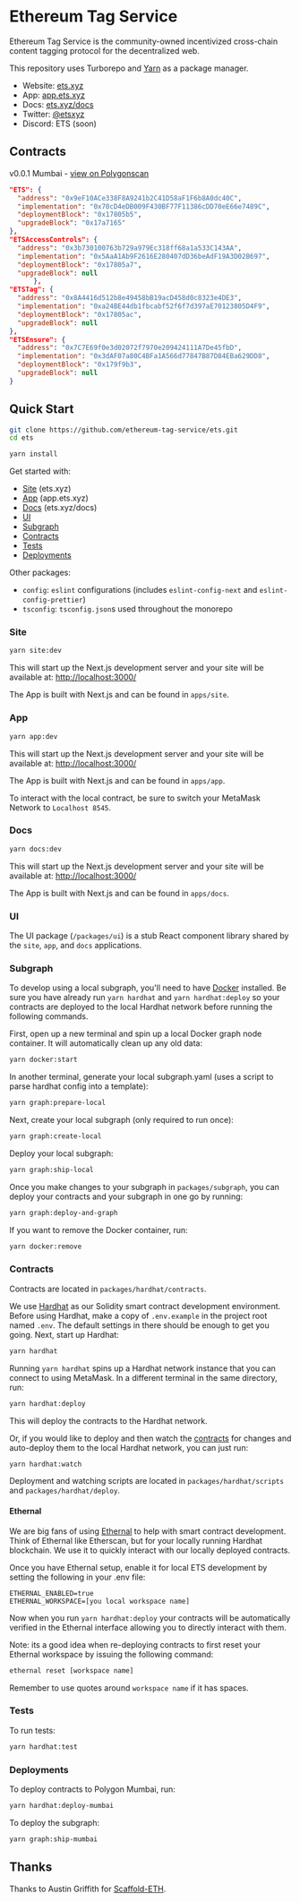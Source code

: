 # Ethereum Tag Service

Ethereum Tag Service is the community-owned incentivized cross-chain content tagging protocol for the decentralized web.

This repository uses Turborepo and [Yarn](https://classic.yarnpkg.com/lang/en/) as a package manager.

- Website: [ets.xyz](https://ets.xyz)
- App: [app.ets.xyz](https://app.ets.xyz)
- Docs: [ets.xyz/docs](https://ets.xyz/docs)
- Twitter: [@etsxyz](https://twitter.com/etsxyz)
- Discord: ETS (soon)

## Contracts

v0.0.1 Mumbai - [view on Polygonscan](https://mumbai.polygonscan.com/address/0x9eF10ACe338F8A9241b2C41D58aF1F6b8A0dc40C#readProxyContract)

```json
"ETS": {
  "address": "0x9eF10ACe338F8A9241b2C41D58aF1F6b8A0dc40C",
  "implementation": "0x70cD4eDB009F430BF77F11386cDD70eE66e7489C",
  "deploymentBlock": "0x17805b5",
  "upgradeBlock": "0x17a7165"
},
"ETSAccessControls": {
  "address": "0x3b730100763b729a979Ec318ff68a1a533C143AA",
  "implementation": "0x5AaA1Ab9F2616E280407dD36beAdF19A3D02B697",
  "deploymentBlock": "0x17805a7",
  "upgradeBlock": null
      },
"ETSTag": {
  "address": "0x8A4416d512b8e49458bB19acD458d0c8323e4DE3",
  "implementation": "0xa24BE44db1fbcabf52f6f7d397aE70123805D4F9",
  "deploymentBlock": "0x17805ac",
  "upgradeBlock": null
},
"ETSEnsure": {
  "address": "0x7C7E69f0e3d02072f7970e209424111A7De45fbD",
  "implementation": "0x3dAF07a80C4BFa1A566d77847B87D84EBa629DD8",
  "deploymentBlock": "0x179f9b3",
  "upgradeBlock": null
}
```

## Quick Start

```bash
git clone https://github.com/ethereum-tag-service/ets.git
cd ets

yarn install
```

Get started with:

- [Site](#site) (ets.xyz)
- [App](#app) (app.ets.xyz)
- [Docs](#docs) (ets.xyz/docs)
- [UI](#ui)
- [Subgraph](#subgraph)
- [Contracts](#contracts)
- [Tests](#tests)
- [Deployments](#deployments)

Other packages:

- `config`: `eslint` configurations (includes `eslint-config-next` and `eslint-config-prettier`)
- `tsconfig`: `tsconfig.json`s used throughout the monorepo

<a name="site"></a>

### Site

```bash
yarn site:dev
```

This will start up the Next.js development server and your site will be available at: [http://localhost:3000/](http://localhost:3000/)

The App is built with Next.js and can be found in `apps/site`.

<a name="app"></a>

### App

```bash
yarn app:dev
```

This will start up the Next.js development server and your site will be available at: [http://localhost:3000/](http://localhost:3000/)

The App is built with Next.js and can be found in `apps/app`.

To interact with the local contract, be sure to switch your MetaMask Network to `Localhost 8545`.

<a name="docs"></a>

### Docs

```bash
yarn docs:dev
```

This will start up the Next.js development server and your site will be available at: [http://localhost:3000/](http://localhost:3000/)

The App is built with Next.js and can be found in `apps/docs`.

<a name="ui"></a>

### UI

The UI package (`/packages/ui`) is a stub React component library shared by the `site`, `app`, and `docs` applications.

<a name="subgraph"></a>

### Subgraph

To develop using a local subgraph, you'll need to have [Docker](https://www.docker.com/products/docker-desktop) installed. Be sure you have already run `yarn hardhat` and `yarn hardhat:deploy` so your contracts are deployed to the local Hardhat network before running the following commands.

First, open up a new terminal and spin up a local Docker graph node container. It will automatically clean up any old data:

```bash
yarn docker:start
```

In another terminal, generate your local subgraph.yaml (uses a script to parse hardhat config into a template):

```bash
yarn graph:prepare-local
```

Next, create your local subgraph (only required to run once):

```bash
yarn graph:create-local
```

Deploy your local subgraph:

```bash
yarn graph:ship-local
```

Once you make changes to your subgraph in `packages/subgraph`, you can deploy your contracts and your subgraph in one go by running:

```bash
yarn graph:deploy-and-graph
```

If you want to remove the Docker container, run:

```bash
yarn docker:remove
```

<a name="contracts"></a>

### Contracts

Contracts are located in `packages/hardhat/contracts`.

We use [Hardhat](https://hardhat.org/) as our Solidity smart contract development environment. Before using Hardhat, make a copy of `.env.example` in the project root named `.env`. The default settings in there should be enough to get you going. Next, start up Hardhat:

```bash
yarn hardhat
```

Running `yarn hardhat` spins up a Hardhat network instance that you can connect to using MetaMask. In a different terminal in the same directory, run:

```bash
yarn hardhat:deploy
```

This will deploy the contracts to the Hardhat network.

Or, if you would like to deploy and then watch the [contracts](#contracts) for changes and auto-deploy them to the local Hardhat network, you can just run:

```bash
yarn hardhat:watch
```

Deployment and watching scripts are located in `packages/hardhat/scripts` and `packages/hardhat/deploy`.

#### Ethernal

We are big fans of using [Ethernal](https://doc.tryethernal.com/) to help with smart contract development. Think of Ethernal like Etherscan, but for your locally running Hardhat blockchain. We use it to quickly interact with our locally deployed contracts.

Once you have Ethernal setup, enable it for local ETS development by setting the following in your .env file:

```text
ETHERNAL_ENABLED=true
ETHERNAL_WORKSPACE=[you local workspace name]
```

Now when you run `yarn hardhat:deploy` your contracts will be automatically verified in the Ethernal interface allowing you to directly interact with them.

Note: its a good idea when re-deploying contracts to first reset your Ethernal workspace by issuing the following command:

```txt
ethernal reset [workspace name]
```

Remember to use quotes around `workspace name` if it has spaces.
<a name="tests"></a>

### Tests

To run tests:

```bash
yarn hardhat:test
```

<a name="deployments"></a>

### Deployments

To deploy contracts to Polygon Mumbai, run:

```bash
yarn hardhat:deploy-mumbai
```

To deploy the subgraph:

```bash
yarn graph:ship-mumbai
```

## Thanks

Thanks to Austin Griffith for [Scaffold-ETH](https://github.com/scaffold-eth/scaffold-eth).
